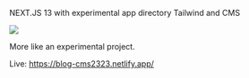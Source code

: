 NEXT.JS 13 with experimental app directory Tailwind and CMS

![](https://gifyu.com/image/SI4cv)

More like an experimental project.

Live: https://blog-cms2323.netlify.app/

